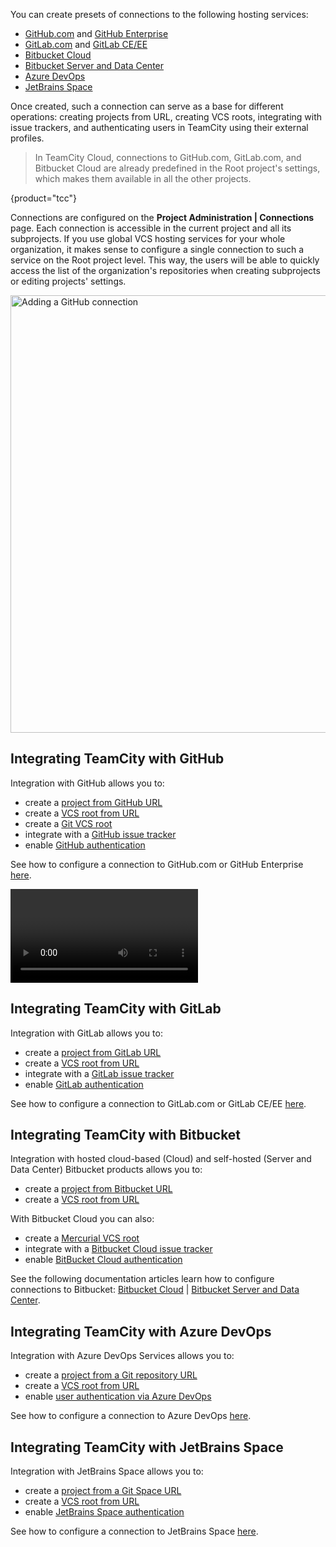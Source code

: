 [//]: # (title: Integrating TeamCity with VCS Hosting Services)
[//]: # (auxiliary-id: Integrating TeamCity with VCS Hosting Services)

You can create presets of connections to the following hosting services:
* [GitHub.com](https://github.com/) and [GitHub Enterprise](https://enterprise.github.com/)
* [GitLab.com](https://about.gitlab.com/) and [GitLab CE/EE](https://about.gitlab.com/install/ce-or-ee/)
* [Bitbucket Cloud](https://bitbucket.org/)
* [Bitbucket Server and Data Center](https://www.atlassian.com/software/bitbucket/enterprise)
* [Azure DevOps](https://azure.microsoft.com/services/devops/)
* [JetBrains Space](https://www.jetbrains.com/space/)

Once created, such a connection can serve as a base for different operations: creating projects from URL, creating VCS roots, integrating with issue trackers, and authenticating users in TeamCity using their external profiles.

>In TeamCity Cloud, connections to GitHub.com, GitLab.com, and Bitbucket Cloud are already predefined in the Root project's settings, which makes them available in all the other projects.
>
{product="tcc"}

Connections are configured on the __Project Administration | Connections__ page. Each connection is accessible in the current project and all its subprojects. If you use global VCS hosting services for your whole organization, it makes sense to configure a single connection to such a service on the Root project level. This way, the users will be able to quickly access the list of the organization's repositories when creating subprojects or editing projects' settings.

<img src="projectConnections.png" width="700" alt="Adding a GitHub connection"/>

<anchor name="Connecting+to+GitHub"/>

## Integrating TeamCity with GitHub

Integration with GitHub allows you to:
* create a [project from GitHub URL](creating-and-editing-projects.md#Creating+project+pointing+to+repository+URL)
* create a [VCS root from URL](guess-settings-from-repository-url.md)
* create a [Git VCS root](git.md)
* integrate with a [GitHub issue tracker](github.md)
* enable [GitHub authentication](configuring-authentication-settings.md#GitHub.com)

See how to configure a connection to GitHub.com or GitHub Enterprise [here](configuring-connections.md#GitHub).

<video href="hbh7sk5sGTc"
title="TeamCity tutorial — How to integrate TeamCity and GitHub"/>

## Integrating TeamCity with GitLab

Integration with GitLab allows you to:
* create a [project from GitLab URL](creating-and-editing-projects.md#Creating+project+pointing+to+repository+URL)
* create a [VCS root from URL](guess-settings-from-repository-url.md)
* integrate with a [GitLab issue tracker](gitlab.md)
* enable [GitLab authentication](configuring-authentication-settings.md#GitLab.com)

See how to configure a connection to GitLab.com or GitLab CE/EE [here](configuring-connections.md#GitLab).

## Integrating TeamCity with Bitbucket

Integration with hosted cloud-based (Cloud) and self-hosted (Server and Data Center) Bitbucket products allows you to:

* create a [project from Bitbucket URL](creating-and-editing-projects.md#Creating+project+pointing+to+repository+URL)
* create a [VCS root from URL](guess-settings-from-repository-url.md)

With Bitbucket Cloud you can also:

* create a [Mercurial VCS root](mercurial.md)
* integrate with a [Bitbucket Cloud issue tracker](bitbucket-cloud.md)
* enable [BitBucket Cloud authentication](configuring-authentication-settings.md#Bitbucket+Cloud)

See the following documentation articles learn how to configure connections to Bitbucket: [Bitbucket Cloud](configuring-connections.md#Bitbucket+Cloud) | [Bitbucket Server and Data Center](configuring-connections.md#Bitbucket+Server+and+Data+Center).

## Integrating TeamCity with Azure DevOps

Integration with Azure DevOps Services allows you to:
* create a [project from a Git repository URL](creating-and-editing-projects.md#Creating+project+pointing+to+repository+URL)
* create a [VCS root from URL](guess-settings-from-repository-url.md)
* enable [user authentication via Azure DevOps](configuring-authentication-settings.md#Azure+DevOps+Services)

See how to configure a connection to Azure DevOps [here](configuring-connections.md#Azure+DevOps).

## Integrating TeamCity with JetBrains Space

Integration with JetBrains Space allows you to:
* create a [project from a Git Space URL](creating-and-editing-projects.md#Creating+project+pointing+to+repository+URL)
* create a [VCS root from URL](guess-settings-from-repository-url.md)
* enable [JetBrains Space authentication](configuring-authentication-settings.md#JetBrains+Space)

See how to configure a connection to JetBrains Space [here](configuring-connections.md#connect-to-jetbrains-space).